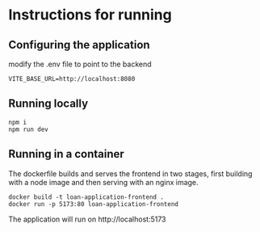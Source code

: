 # Instructions for running

## Configuring the application
modify the .env file to point to the backend
```
VITE_BASE_URL=http://localhost:8080
```


## Running locally
```
npm i
npm run dev
```

## Running in a container
The dockerfile builds and serves the frontend in two stages, first building with a node image and then serving with an nginx image.

```
docker build -t loan-application-frontend .
docker run -p 5173:80 loan-application-frontend
```

The application will run on http://localhost:5173

